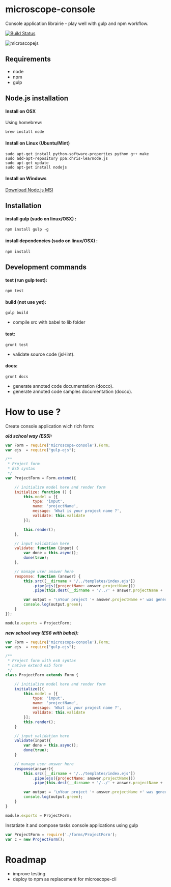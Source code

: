 microscope-console
==================

Console application librairie - play well with gulp and npm workflow.

[![Build Status](https://travis-ci.org/microscopejs/microscope-console.svg?branch=master)](https://travis-ci.org/microscopejs/microscope-console)

![microscopejs](http://microscopejs.com/images/mcsp_bg.png)

Requirements
------------

* node
* npm
* gulp

Node.js installation
--------------------

#### Install on OSX

Using homebrew:

	brew install node

#### Install on Linux (Ubuntu/Mint)

	sudo apt-get install python-software-properties python g++ make
	sudo add-apt-repository ppa:chris-lea/node.js
	sudo apt-get update
	sudo apt-get install nodejs

#### Install on Windows

[Download Node.js MSI](http://nodejs.org/download/)

Installation
------------

#### install gulp (sudo on linux/OSX) :

	npm install gulp -g

#### install dependencies (sudo on linux/OSX) :

	npm install

Development commands
--------------------

#### test (run gulp test):

	npm test

#### build (not use yet):

	gulp build

* compile src with babel to lib folder

#### test:

	grunt test
	
* validate source code (jsHint).

#### docs:

	grunt docs
	
* generate annoted code documentation (docco).
* generate annoted code samples documentation (docco).

How to use ?
============

Create console application wich rich form:

***old school way (ES5):***

```js
var Form = require('microscope-console').Form;
var ejs  = require("gulp-ejs");

/**
 * Project form
 * Es5 syntax
 */
var ProjectForm = Form.extend({

	// initialize model here and render form
	initialize: function () {
		this.model = [{
			type: 'input',
			name: 'projectName',
			message: 'What is your project name ?',
			validate: this.validate
		}];

		this.render();
	},

	// input validation here
	validate: function (input) {
		var done = this.async();
		done(true);
	},

	// manage user answer here
	response: function (answer) {
		this.src([__dirname + '/../templates/index.ejs'])
			.pipe(ejs({projectName: answer.projectName}))
			.pipe(this.dest(__dirname + '/../' + answer.projectName + '/'));

		var output = '\nYour project '+ answer.projectName +' was generated !';
		console.log(output.green);
	}
});

module.exports = ProjectForm;
```

***new school way (ES6 with babel):***

```js
var Form = require('microscope-console').Form;
var ejs  = require("gulp-ejs");

/**
 * Project form with es6 syntax
 * native extend es5 form
 */
class ProjectForm extends Form {

	// initialize model here and render form
	initialize(){
		this.model = [{
			type: 'input',
			name: 'projectName',
			message: 'What is your project name ?',
			validate: this.validate
		}];
		this.render();
	}

	// input validation here
	validate(input){
		var done = this.async();
		done(true);
	}

	// manage user answer here
	response(answer){
		this.src([__dirname + '/../templates/index.ejs'])
			.pipe(ejs({projectName: answer.projectName}))
			.pipe(this.dest(__dirname + '/../' + answer.projectName + '/'));

		var output = '\nYour project '+ answer.projectName +' was generated !';
		console.log(output.green);
	}
}

module.exports = ProjectForm;
```

Instatiate it and compose tasks console applications using gulp

```js
var ProjectForm = require('./forms/ProjectForm');
var c = new ProjectForm();
```

Roadmap
=======

* improve testing
* deploy to npm as replacement for microscope-cli